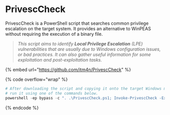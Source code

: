 # PrivescCheck

PrivescCheck is a PowerShell script that searches common privilege escalation on the target system. It provides an alternative to WinPEAS without requiring the execution of a binary file.

> _This script aims to identify **Local Privilege Escalation** (LPE) vulnerabilities that are usually due to Windows configuration issues, or bad practices. It can also gather useful information for some exploitation and post-exploitation tasks._

{% embed url="https://github.com/itm4n/PrivescCheck" %}

{% code overflow="wrap" %}
```powershell
# After downloading the script and copying it onto the target Windows machine,
# run it using one of the commands below.
powershell -ep bypass -c ". .\PrivescCheck.ps1; Invoke-PrivescCheck -Extended -Report PrivescCheck_$($env:COMPUTERNAME) -Format TXT,CSV,HTML,XML"
```
{% endcode %}

